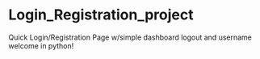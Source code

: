 # Login_Registration_project
Quick Login/Registration Page w/simple dashboard logout and username welcome in python!
